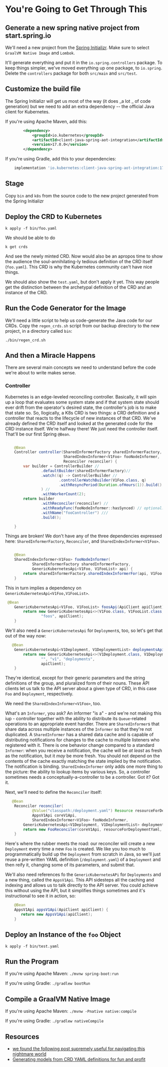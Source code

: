 # You're Going to Get Through This



## Generate a new spring native project from start.spring.io

We'll need a new project from the [Spring Initializr](https://start.spring.io). Make sure to select `GraalVM Native Image` and `Lombok`.

It'll generate everything and put it in the `io.spring.controllers` package. To keep things simpler, we've moved everything up one package, to `io.spring`. Delete the `controllers` package for both `src/main` and `src/test`. 

## Customize the build file 

The Spring Initializr will get us most of the way (it does _a lot _ of code generation) but we need to add an extra dependency -- the official Java client for Kubernetes.

If you're using Apache Maven, add this:

```xml
        <dependency>
            <groupId>io.kubernetes</groupId>
            <artifactId>client-java-spring-aot-integration</artifactId>
            <version>17.0.0</version>
        </dependency>
```

If you're using Gradle, add this to your dependencies:

```groovy
    implementation 'io.kubernetes:client-java-spring-aot-integration:17.0.0'
```

## Stage

Copy `bin` and `k8s` from the source code to the new project generated from the Spring Initializr



## Deploy the CRD to Kubernetes

```shell
k apply -f bin/foo.yaml
```

We should be able to do


```shell
k get crds
```

And see the newly minted CRD. Now would also be an apropos time to show the audience the soul-annihilating-ly tedious definition of the CRD itself (`foo.yaml`). This CRD is why the Kubernetes community can't have nice things.

We should also show the `test.yaml`, but don't apply it yet. This way people get the distinction between the archetypal definition of the CRD and an instance of the CRD.

## Run the Code Generator for the Image

We'll need a little script to help us code-generate the Java code for our CRDs. Copy the `regen_crds.sh` script from our backup directory to the new project, in a directory called `bin`:

```shell 
./bin/regen_crd.sh
```

## And then a Miracle Happens

There are several main concepts we need to understand before the code we're about to write makes sense.


### Controller

Kubernetes is an edge-leveled reconciling controller. Basically, it will spin up a loop that evaluates some system state and if that system state should ever drift from the operator's desired state, the controller's job is to make that state so. So, llogically, a K8s CRD is two things: a CRD definition and a controller that reacts to the lifecycle of new instances of that CRD. We've already defined the CRD itself and looked at the generated code for the CRD instance itself. We're halfway there! We just need the controller itself. That'll be our first Spring `@Bean`.

```java

    @Bean
    Controller controller(SharedInformerFactory sharedInformerFactory,
                          SharedIndexInformer<V1Foo> fooNodeInformer,
                          Reconciler reconciler) {
        var builder = ControllerBuilder //
                .defaultBuilder(sharedInformerFactory)//
                .watch((q) -> ControllerBuilder //
                        .controllerWatchBuilder(V1Foo.class, q)
                        .withResyncPeriod(Duration.ofHours(1)).build() //
                ) //
                .withWorkerCount(2);
        return builder
                .withReconciler(reconciler) //
                .withReadyFunc(fooNodeInformer::hasSynced) // optional: only start once the index is synced
                .withName("fooController") ///
                .build();

    }
```

Things are broken! We don't have any of the three dependencies expressed here: `SharedInformerFactory`, `Reconciler`, and `SharedIndexInformer<V1Foo>`.

```java

    @Bean
    SharedIndexInformer<V1Foo> fooNodeInformer(
            SharedInformerFactory sharedInformerFactory,
            GenericKubernetesApi<V1Foo, V1FooList> api) {
        return sharedInformerFactory.sharedIndexInformerFor(api, V1Foo.class, 0);
    }

```

This in turn implies a dependency on `GenericKubernetesApi<V1Foo,V1FooList>`.

```java 
 @Bean
    GenericKubernetesApi<V1Foo, V1FooList> foosApi(ApiClient apiClient) {
        return new GenericKubernetesApi<>(V1Foo.class, V1FooList.class, "spring.io", "v1",
                "foos", apiClient);
    }
```

We'll also need a `GenericKubernetesApi` for `Deployment`s, too, so let's get that out of the way now:


```java 
   @Bean
    GenericKubernetesApi<V1Deployment, V1DeploymentList> deploymentsApi(ApiClient apiClient) {
        return new GenericKubernetesApi<>(V1Deployment.class, V1DeploymentList.class,
                "", "v1", "deployments",
                apiClient);
    }

```

They're identical, except for their generic parameters and the string definitions of the group, and pluralized form of their nouns. These API clients let us talk to the API server about a given type of CRD, in this case `Foo` and `Deployment`, respectively.

We need the `SharedIndexInformer<V1Foo>`, too.

What's an `Informer`, you ask? An informer "is a" - and we're not making this iup - controller together with the ability to distribute its `Queue`-related operations to an appropriate event handler.  There are `SharedInformer`s that share data across multiple instances of the `Informer` so that they're not duplicated. A `SharedInformer` has a shared data cache and is capable of distributing notifications for changes to the cache to multiple listeners who registered with it. There is one behavior change compared to a standard `Informer`: when you receive a notification, the cache will be _at least_ as fresh as the notification, but it _may_ be more fresh. You should not depend on the contents of the cache exactly matching the state implied by the notification. The notification is binding. `SharedIndexInformer` only adds one more thing to the picture: the ability to lookup items by various keys. So, a controller sometimes needs a conceptually-a-controller to be a controller. Got it? Got it.

Next, we'll need to define the `Reconciler` itself:

```java
   @Bean
    Reconciler reconciler(
            @Value("classpath:/deployment.yaml") Resource resourceForDeploymentYaml,
            AppsV1Api coreV1Api,
            SharedIndexInformer<V1Foo> fooNodeInformer,
        GenericKubernetesApi<V1Deployment, V1DeploymentList> deploymentApi) {
        return new FooReconciler(coreV1Api, resourceForDeploymentYaml, fooNodeInformer, deploymentApi);
    }
```

Here's where the rubber meets the road: our reconciler will create a new `Deployment` every time a new `Foo` is created. We like you too much to programmatically build up the `Deployment` from scratch in Java, so we'll just reuse a pre-written YAML definition (`/deployment.yaml`) of a `Deployment` and then reify it, changing some of its parameters, and submit that.

We'll also need references fo the `GenericKubernetesAPi` for `Deployments` and a new thing, called the `AppsV1Api`. This API sidesteps all the caching and indexing and allows us to talk directly to the API server. You could achieve this without using the API, but it simplifies things sometimes and it's instructional to see it in action, so:

```java
    @Bean
    AppsV1Api appsV1Api(ApiClient apiClient) {
       return new AppsV1Api(apiClient);
    }
```

## Deploy an Instance of the `foo` Object

```shell
k apply -f bin/test.yaml
```

## Run the Program

If you're using Apache Maven: `./mvnw spring-boot:run`

If you're using Gradle: `./gradlew bootRun`


## Compile a GraalVM Native Image


If you're using Apache Maven: `./mvnw -Pnative native:compile`

If you're using Gradle: `./gradlew nativeCompile`


## Resources
- [we found the following post supremely useful for navigating this nightmare world](https://lairdnelson.wordpress.com/2018/01/07/understanding-kubernetes-tools-cache-package-part-3/)
- [Generating models from CRD YAML definitions for fun and profit](https://github.com/kubernetes-client/java/blob/master/docs/generate-model-from-third-party-resources.md)

